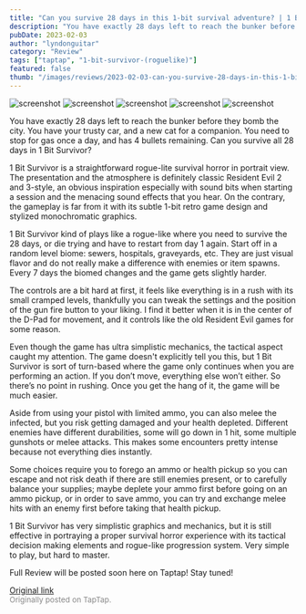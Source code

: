 ```yaml
---
title: "Can you survive 28 days in this 1-bit survival adventure? | 1 Bit Survivor - First Impressions"
description: "You have exactly 28 days left to reach the bunker before they bomb the city. You have your trusty car, and a new cat for a companion. You need to stop for gas once a day, and has 4 bullets remaining. Can you survive all 28 days in 1 Bit Survivor?"
pubDate: 2023-02-03
author: "lyndonguitar"
category: "Review"
tags: ["taptap", "1-bit-survivor-(roguelike)"]
featured: false
thumb: "/images/reviews/2023-02-03-can-you-survive-28-days-in-this-1-bit-survival-adventure--1-bit-survivor---first-impressi-0.avif"
---
```


<div class="gallery">
  <img src="/images/reviews/2023-02-03-can-you-survive-28-days-in-this-1-bit-survival-adventure--1-bit-survivor---first-impressi-0.avif" alt="screenshot" />
  <img src="/images/reviews/2023-02-03-can-you-survive-28-days-in-this-1-bit-survival-adventure--1-bit-survivor---first-impressi-1.avif" alt="screenshot" />
  <img src="/images/reviews/2023-02-03-can-you-survive-28-days-in-this-1-bit-survival-adventure--1-bit-survivor---first-impressi-2.avif" alt="screenshot" />
  <img src="/images/reviews/2023-02-03-can-you-survive-28-days-in-this-1-bit-survival-adventure--1-bit-survivor---first-impressi-3.avif" alt="screenshot" />
  <img src="/images/reviews/2023-02-03-can-you-survive-28-days-in-this-1-bit-survival-adventure--1-bit-survivor---first-impressi-4.avif" alt="screenshot" />
</div>

You have exactly 28 days left to reach the bunker before they bomb the city. You have your trusty car, and a new cat for a companion. You need to stop for gas once a day, and has 4 bullets remaining. Can you survive all 28 days in 1 Bit Survivor?

1 Bit Survivor is a straightforward rogue-lite survival horror in portrait view. The presentation and the atmosphere is definitely classic Resident Evil 2 and 3-style, an obvious inspiration especially with sound bits when starting a session and the menacing sound effects that you hear. On the contrary, the gameplay is far from it with its subtle 1-bit retro game design and stylized monochromatic graphics.

1 Bit Survivor kind of plays like a rogue-like where you need to survive the 28 days, or die trying and have to restart from day 1 again. Start off in a random level biome: sewers, hospitals, graveyards, etc. They are just visual flavor and do not really make a difference with enemies or item spawns. Every 7 days the biomed changes and the game gets slightly harder.

The controls are a bit hard at first, it feels like everything is in a rush with its small cramped levels, thankfully you can tweak the settings and the position of the gun fire button to your liking. I find it better when it is in the center of the D-Pad for movement, and it controls like the old Resident Evil games for some reason.

Even though the game has ultra simplistic mechanics, the tactical aspect caught my attention. The game doesn't explicitly tell you this, but 1 Bit Survivor is sort of turn-based where the game only continues when you are performing an action. If you don’t move, everything else won’t either. So there’s no point in rushing. Once you get the hang of it, the game will be much easier.

Aside from using your pistol with limited ammo, you can also melee the infected, but you risk getting damaged and your health depleted. Different enemies have different durabilities, some will go down in 1 hit, some multiple gunshots or melee attacks. This makes some encounters pretty intense because not everything dies instantly.

Some choices require you to forego an ammo or health pickup so you can escape and not risk death if there are still enemies present, or to carefully balance your supplies; maybe deplete your ammo first before going on an ammo pickup, or in order to save ammo, you can try and exchange melee hits with an enemy first before taking that health pickup.

1 Bit Survivor has very simplistic graphics and mechanics, but it is still effective in portraying a proper survival horror experience with its tactical decision making elements and rogue-like progression system. Very simple to play, but hard to master.

Full Review will be posted soon here on Taptap! Stay tuned!

[Original link](https://www.taptap.io/post/4430351)<br><span style="font-size: 0.95em; color: #888;">Originally posted on TapTap.</span>
